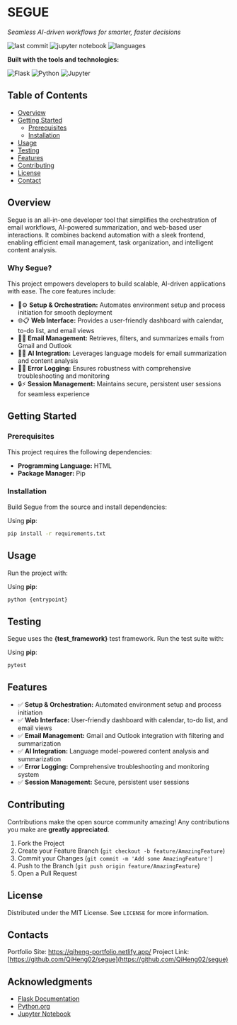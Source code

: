 # SEGUE

*Seamless AI-driven workflows for smarter, faster decisions*

![last commit](https://img.shields.io/github/last-commit/QiHeng02/segue?style=flat-square)
![jupyter notebook](https://img.shields.io/badge/jupyter%20notebook-99.1%25-orange?style=flat-square)
![languages](https://img.shields.io/github/languages/count/QiHeng02/segue?style=flat-square)

**Built with the tools and technologies:**

![Flask](https://img.shields.io/badge/Flask-000000?style=flat-square&logo=flask&logoColor=white)
![Python](https://img.shields.io/badge/Python-3776AB?style=flat-square&logo=python&logoColor=white)
![Jupyter](https://img.shields.io/badge/Jupyter-F37626?style=flat-square&logo=jupyter&logoColor=white)

## Table of Contents

- [Overview](#overview)
- [Getting Started](#getting-started)
  - [Prerequisites](#prerequisites)
  - [Installation](#installation)
- [Usage](#usage)
- [Testing](#testing)
- [Features](#features)
- [Contributing](#contributing)
- [License](#license)
- [Contact](#contact)

## Overview

Segue is an all-in-one developer tool that simplifies the orchestration of email workflows, AI-powered summarization, and web-based user interactions. It combines backend automation with a sleek frontend, enabling efficient email management, task organization, and intelligent content analysis.

### Why Segue?

This project empowers developers to build scalable, AI-driven applications with ease. The core features include:

- 🔧⚙️ **Setup & Orchestration:** Automates environment setup and process initiation for smooth deployment
- 🌐📋 **Web Interface:** Provides a user-friendly dashboard with calendar, to-do list, and email views
- 📧📌 **Email Management:** Retrieves, filters, and summarizes emails from Gmail and Outlook
- 🤖🧠 **AI Integration:** Leverages language models for email summarization and content analysis
- 🚨🔧 **Error Logging:** Ensures robustness with comprehensive troubleshooting and monitoring
- 🔒⚡ **Session Management:** Maintains secure, persistent user sessions for seamless experience

## Getting Started

### Prerequisites

This project requires the following dependencies:

- **Programming Language:** HTML
- **Package Manager:** Pip

### Installation

Build Segue from the source and install dependencies:

Using **pip**:

```bash
pip install -r requirements.txt
```

## Usage

Run the project with:

Using **pip**:

```bash
python {entrypoint}
```

## Testing

Segue uses the **{test_framework}** test framework. Run the test suite with:

Using **pip**:

```bash
pytest
```

## Features

- ✅ **Setup & Orchestration:** Automated environment setup and process initiation
- ✅ **Web Interface:** User-friendly dashboard with calendar, to-do list, and email views
- ✅ **Email Management:** Gmail and Outlook integration with filtering and summarization
- ✅ **AI Integration:** Language model-powered content analysis and summarization
- ✅ **Error Logging:** Comprehensive troubleshooting and monitoring system
- ✅ **Session Management:** Secure, persistent user sessions

## Contributing

Contributions make the open source community amazing! Any contributions you make are **greatly appreciated**.

1. Fork the Project
2. Create your Feature Branch (`git checkout -b feature/AmazingFeature`)
3. Commit your Changes (`git commit -m 'Add some AmazingFeature'`)
4. Push to the Branch (`git push origin feature/AmazingFeature`)
5. Open a Pull Request

## License

Distributed under the MIT License. See `LICENSE` for more information.

## Contacts
Portfolio Site: https://qiheng-portfolio.netlify.app/
Project Link: [https://github.com/QiHeng02/segue](https://github.com/QiHeng02/segue)

## Acknowledgments

* [Flask Documentation](https://flask.palletsprojects.com/)
* [Python.org](https://www.python.org/)
* [Jupyter Notebook](https://jupyter.org/)
